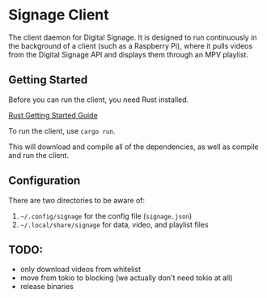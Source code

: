 # Signage Client

The client daemon for Digital Signage. It is designed to run continuously in the background of a client (such as a Raspberry Pi), where it pulls videos from the Digital Signage API and displays them through an MPV playlist.

## Getting Started

Before you can run the client, you need Rust installed.

[Rust Getting Started Guide](https://www.rust-lang.org/learn/get-started)

To run the client, use `cargo run`.

This will download and compile all of the dependencies, as well as compile and run the client.

## Configuration

There are two directories to be aware of:

1. `~/.config/signage` for the config file (`signage.json`)
2. `~/.local/share/signage` for data, video, and playlist files

## TODO:

- only download videos from whitelist
- move from tokio to blocking (we actually don't need tokio at all)
- release binaries
